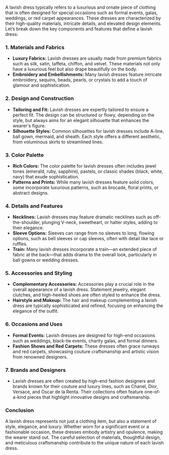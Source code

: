 A lavish dress typically refers to a luxurious and ornate piece of clothing that is often designed for special occasions such as formal events, galas, weddings, or red carpet appearances. These dresses are characterized by their high-quality materials, intricate details, and elevated design elements. Let’s break down the key components and features that define a lavish dress:

### 1. **Materials and Fabrics**
   - **Luxury Fabrics:** Lavish dresses are usually made from premium fabrics such as silk, satin, taffeta, chiffon, and velvet. These materials not only have a luxurious feel but also drape beautifully on the body.
   - **Embroidery and Embellishments:** Many lavish dresses feature intricate embroidery, sequins, beads, pearls, or crystals to add a touch of glamour and sophistication.

### 2. **Design and Construction**
   - **Tailoring and Fit:** Lavish dresses are expertly tailored to ensure a perfect fit. The design can be structured or flowy, depending on the style, but always aims for an elegant silhouette that enhances the wearer's figure.
   - **Silhouette Styles:** Common silhouettes for lavish dresses include A-line, ball gown, mermaid, and sheath. Each style offers a different aesthetic, from voluminous skirts to streamlined lines.

### 3. **Color Palette**
   - **Rich Colors:** The color palette for lavish dresses often includes jewel tones (emerald, ruby, sapphire), pastels, or classic shades (black, white, navy) that exude sophistication.
   - **Patterns and Prints:** While many lavish dresses feature solid colors, some incorporate luxurious patterns, such as brocade, floral prints, or abstract designs.

### 4. **Details and Features**
   - **Necklines:** Lavish dresses may feature dramatic necklines such as off-the-shoulder, plunging V-neck, sweetheart, or halter styles, adding to their elegance.
   - **Sleeve Options:** Sleeves can range from no sleeves to long, flowing options, such as bell sleeves or cap sleeves, often with detail like lace or ruffles.
   - **Train:** Many lavish dresses incorporate a train—an extended piece of fabric at the back—that adds drama to the overall look, particularly in ball gowns or wedding dresses.

### 5. **Accessories and Styling**
   - **Complementary Accessories:** Accessories play a crucial role in the overall appearance of a lavish dress. Statement jewelry, elegant clutches, and high-heeled shoes are often styled to enhance the dress.
   - **Hairstyle and Makeup:** The hair and makeup complementing a lavish dress are typically sophisticated and refined, focusing on enhancing the elegance of the outfit.

### 6. **Occasions and Uses**
   - **Formal Events:** Lavish dresses are designed for high-end occasions such as weddings, black-tie events, charity galas, and formal dinners.
   - **Fashion Shows and Red Carpets:** These dresses often grace runways and red carpets, showcasing couture craftsmanship and artistic vision from renowned designers.

### 7. **Brands and Designers**
   - Lavish dresses are often created by high-end fashion designers and brands known for their couture and luxury lines, such as Chanel, Dior, Versace, and Oscar de la Renta. Their collections often feature one-of-a-kind pieces that highlight innovative designs and craftsmanship.

### Conclusion
A lavish dress represents not just a clothing item, but also a statement of style, elegance, and luxury. Whether worn for a significant event or a fashionable occasion, these dresses embody artistry and opulence, making the wearer stand out. The careful selection of materials, thoughtful design, and meticulous craftsmanship contribute to the unique nature of each lavish dress.